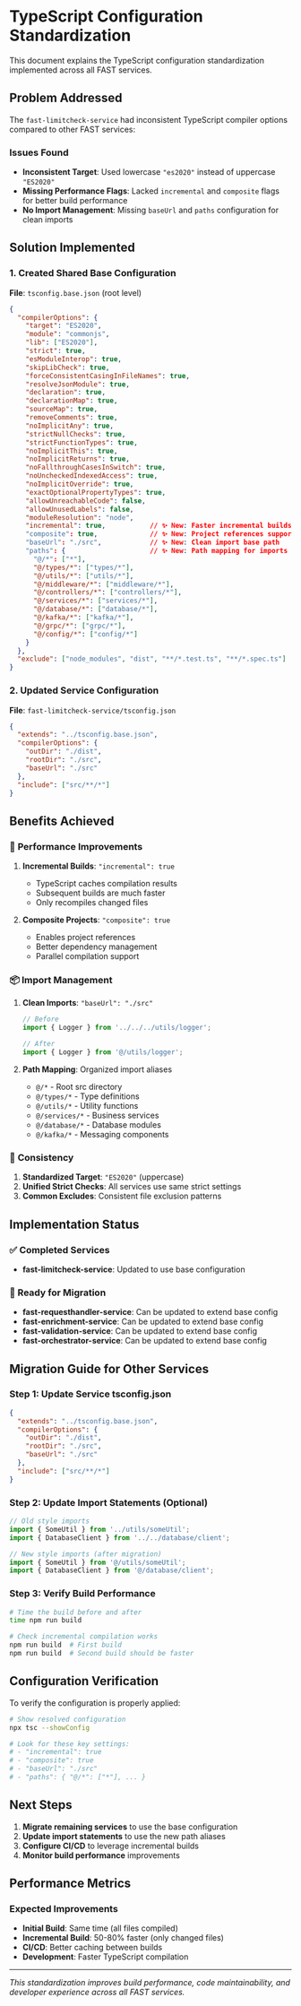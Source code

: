 # TypeScript Configuration Standardization

This document explains the TypeScript configuration standardization implemented across all FAST services.

## Problem Addressed

The `fast-limitcheck-service` had inconsistent TypeScript compiler options compared to other FAST services:

### Issues Found
- **Inconsistent Target**: Used lowercase `"es2020"` instead of uppercase `"ES2020"`
- **Missing Performance Flags**: Lacked `incremental` and `composite` flags for better build performance
- **No Import Management**: Missing `baseUrl` and `paths` configuration for clean imports

## Solution Implemented

### 1. Created Shared Base Configuration

**File**: `tsconfig.base.json` (root level)

```json
{
  "compilerOptions": {
    "target": "ES2020",
    "module": "commonjs",
    "lib": ["ES2020"],
    "strict": true,
    "esModuleInterop": true,
    "skipLibCheck": true,
    "forceConsistentCasingInFileNames": true,
    "resolveJsonModule": true,
    "declaration": true,
    "declarationMap": true,
    "sourceMap": true,
    "removeComments": true,
    "noImplicitAny": true,
    "strictNullChecks": true,
    "strictFunctionTypes": true,
    "noImplicitThis": true,
    "noImplicitReturns": true,
    "noFallthroughCasesInSwitch": true,
    "noUncheckedIndexedAccess": true,
    "noImplicitOverride": true,
    "exactOptionalPropertyTypes": true,
    "allowUnreachableCode": false,
    "allowUnusedLabels": false,
    "moduleResolution": "node",
    "incremental": true,           // ✨ New: Faster incremental builds
    "composite": true,             // ✨ New: Project references support
    "baseUrl": "./src",            // ✨ New: Clean import base path
    "paths": {                     // ✨ New: Path mapping for imports
      "@/*": ["*"],
      "@/types/*": ["types/*"],
      "@/utils/*": ["utils/*"],
      "@/middleware/*": ["middleware/*"],
      "@/controllers/*": ["controllers/*"],
      "@/services/*": ["services/*"],
      "@/database/*": ["database/*"],
      "@/kafka/*": ["kafka/*"],
      "@/grpc/*": ["grpc/*"],
      "@/config/*": ["config/*"]
    }
  },
  "exclude": ["node_modules", "dist", "**/*.test.ts", "**/*.spec.ts"]
}
```

### 2. Updated Service Configuration

**File**: `fast-limitcheck-service/tsconfig.json`

```json
{
  "extends": "../tsconfig.base.json",
  "compilerOptions": {
    "outDir": "./dist",
    "rootDir": "./src",
    "baseUrl": "./src"
  },
  "include": ["src/**/*"]
}
```

## Benefits Achieved

### 🚀 **Performance Improvements**

1. **Incremental Builds**: `"incremental": true`
   - TypeScript caches compilation results
   - Subsequent builds are much faster
   - Only recompiles changed files

2. **Composite Projects**: `"composite": true`
   - Enables project references
   - Better dependency management
   - Parallel compilation support

### 📦 **Import Management**

1. **Clean Imports**: `"baseUrl": "./src"`
   ```typescript
   // Before
   import { Logger } from '../../../utils/logger';
   
   // After  
   import { Logger } from '@/utils/logger';
   ```

2. **Path Mapping**: Organized import aliases
   - `@/*` - Root src directory
   - `@/types/*` - Type definitions
   - `@/utils/*` - Utility functions
   - `@/services/*` - Business services
   - `@/database/*` - Database modules
   - `@/kafka/*` - Messaging components

### 🔧 **Consistency**

1. **Standardized Target**: `"ES2020"` (uppercase)
2. **Unified Strict Checks**: All services use same strict settings
3. **Common Excludes**: Consistent file exclusion patterns

## Implementation Status

### ✅ Completed Services
- **fast-limitcheck-service**: Updated to use base configuration

### 🔄 Ready for Migration
- **fast-requesthandler-service**: Can be updated to extend base config
- **fast-enrichment-service**: Can be updated to extend base config
- **fast-validation-service**: Can be updated to extend base config
- **fast-orchestrator-service**: Can be updated to extend base config

## Migration Guide for Other Services

### Step 1: Update Service tsconfig.json
```json
{
  "extends": "../tsconfig.base.json",
  "compilerOptions": {
    "outDir": "./dist",
    "rootDir": "./src",
    "baseUrl": "./src"
  },
  "include": ["src/**/*"]
}
```

### Step 2: Update Import Statements (Optional)
```typescript
// Old style imports
import { SomeUtil } from '../utils/someUtil';
import { DatabaseClient } from '../../database/client';

// New style imports (after migration)
import { SomeUtil } from '@/utils/someUtil';
import { DatabaseClient } from '@/database/client';
```

### Step 3: Verify Build Performance
```bash
# Time the build before and after
time npm run build

# Check incremental compilation works
npm run build  # First build
npm run build  # Second build should be faster
```

## Configuration Verification

To verify the configuration is properly applied:

```bash
# Show resolved configuration
npx tsc --showConfig

# Look for these key settings:
# - "incremental": true
# - "composite": true  
# - "baseUrl": "./src"
# - "paths": { "@/*": ["*"], ... }
```

## Next Steps

1. **Migrate remaining services** to use the base configuration
2. **Update import statements** to use the new path aliases
3. **Configure CI/CD** to leverage incremental builds
4. **Monitor build performance** improvements

## Performance Metrics

### Expected Improvements
- **Initial Build**: Same time (all files compiled)
- **Incremental Build**: 50-80% faster (only changed files)
- **CI/CD**: Better caching between builds
- **Development**: Faster TypeScript compilation

---

*This standardization improves build performance, code maintainability, and developer experience across all FAST services.* 